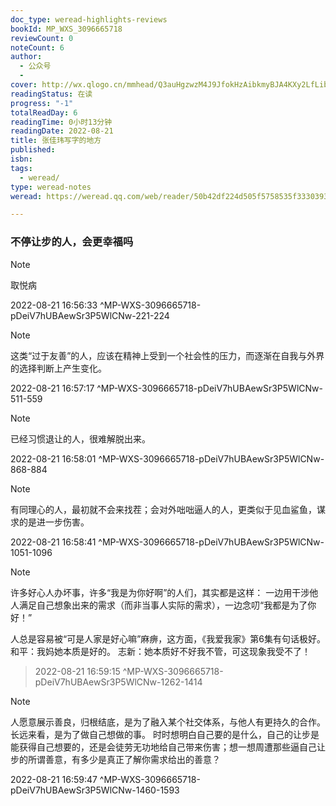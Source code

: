 ```yaml
---
doc_type: weread-highlights-reviews
bookId: MP_WXS_3096665718
reviewCount: 0
noteCount: 6
author:
  - 公众号
  - 
cover: http://wx.qlogo.cn/mmhead/Q3auHgzwzM4J9JfokHzAibkmyBJA4KXy2LfLibT16w5Y0C583ouzTZDw/0
readingStatus: 在读
progress: "-1"
totalReadDay: 6
readingTime: 0小时13分钟
readingDate: 2022-08-21
title: 张佳玮写字的地方
published: 
isbn: 
tags:
  - weread/
type: weread-notes
weread: https://weread.qq.com/web/reader/50b42df224d505f5758535f33303936363635373138dc8

---
```



### 不停让步的人，会更幸福吗

> [!NOTE] 
> 取悦病
> 
> 2022-08-21 16:56:33 ^MP-WXS-3096665718-pDeiV7hUBAewSr3P5WlCNw-221-224

> [!NOTE] 
> 这类“过于友善”的人，应该在精神上受到一个社会性的压力，而逐渐在自我与外界的选择判断上产生变化。
> 
> 2022-08-21 16:57:17 ^MP-WXS-3096665718-pDeiV7hUBAewSr3P5WlCNw-511-559

> [!NOTE] 
> 已经习惯退让的人，很难解脱出来。
> 
> 2022-08-21 16:58:01 ^MP-WXS-3096665718-pDeiV7hUBAewSr3P5WlCNw-868-884

> [!NOTE] 
> 有同理心的人，最初就不会来找茬；会对外咄咄逼人的人，更类似于见血鲨鱼，谋求的是进一步伤害。
> 
> 2022-08-21 16:58:41 ^MP-WXS-3096665718-pDeiV7hUBAewSr3P5WlCNw-1051-1096

> [!NOTE] 
> 许多好心人办坏事，许多“我是为你好啊”的人们，其实都是这样：
   一边用干涉他人满足自己想象出来的需求（而非当事人实际的需求），一边念叨“我都是为了你好！”
   
   人总是容易被“可是人家是好心嘛”麻痹，这方面，《我爱我家》第6集有句话极好。
   和平：我妈她本质是好的。
   志新：她本质好不好我不管，可这现象我受不了！
> 
> 2022-08-21 16:59:15 ^MP-WXS-3096665718-pDeiV7hUBAewSr3P5WlCNw-1262-1414

> [!NOTE] 
> 人愿意展示善良，归根结底，是为了融入某个社交体系，与他人有更持久的合作。
   长远来看，是为了做自己想做的事。
   时时想明白自己要的是什么，自己的让步是能获得自己想要的，还是会徒劳无功地给自己带来伤害；想一想周遭那些逼自己让步的所谓善意，有多少是真正了解你需求给出的善意？
> 
> 2022-08-21 16:59:47 ^MP-WXS-3096665718-pDeiV7hUBAewSr3P5WlCNw-1460-1593

